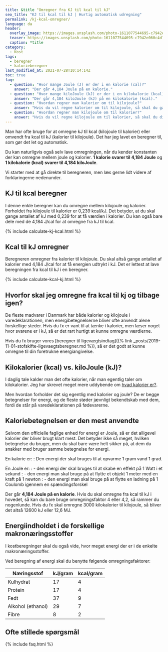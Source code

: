 ```yaml
---
title: &title "Omregner fra KJ til kcal til kJ"
seo_title: "KJ til kcal til kJ | Hurtig automatisk udregning"
permalink: /kj-kcal-omregner/
language: da
header:
  overlay_image: https://images.unsplash.com/photo-1611077544695-c7942e060c4d?ixid=MnwxMjA3fDB8MHxwaG90by1wYWdlfHx8fGVufDB8fHx8&ixlib=rb-1.2.1&auto=format&fit=crop&w=1900&q=80
  teaser: https://images.unsplash.com/photo-1611077544695-c7942e060c4d?ixid=MnwxMjA3fDB8MHxwaG90by1wYWdlfHx8fGVufDB8fHx8&ixlib=rb-1.2.1&auto=format&fit=crop&w=400&q=80
  caption: *title
category:
  - Kost
tags:
  - beregner
  - kalorieberegner
last_modified_at: 2021-07-28T10:14:14Z
toc: true
faq:
  - question: "Hvor mange Joule (J) er der i en kalorie (cal)?"
    answer: "Der går 4,184 Joule på en kalorie."
  - question: "Hvor mange kiloJoule (kJ) er der i en kilokalorie (kcal)?"
    answer: "Der går 4,184 kiloJoule (kJ) på en kilokalorie (kcal)."
  - question: "Hvordan regner man kalorier om til kilojoule?"
    answer: "Hvis du vil regne kalorier om til kilojoule, så skal du gange værdien i kalorier med 4,1862 for at få svaret i kilojoule. De fleste bruger bare faktor 4 eller 4,2 for at gøre det lidt lettere."
  - question: "Hvordan regner man kilojoule om til kalorier?"
    answer: "Hvis du vil regne kilojoule om til kalorier, så skal du dividere værdien i kilojoule med 4,184 for at få værdien i kalorier. De fleste bruger bare faktor 4 eller 4,2 for at gøre det lidt lettere."
---
```


Man har ofte bruge for at omregne kJ til kcal (kilojoule til kalorier) eller omvendt fra kcal til kJ (kalorier til kilojoule). Det har jeg lavet en beregner til, som gør det let og automatisk.

Du kan naturligvis også selv lave omregningen, når du kender konstanten der kan omregne mellem joule og kalorier. **1 kalorie svarer til 4,184 Joule** og **1 kilokalorie (kcal) svarer til 4,184 kiloJoule**.

Vi starter med at gå direkte til beregneren, men læs gerne lidt videre af forklaringerne nedenunder.

## KJ til kcal beregner

I denne enkle beregner kan du omregne mellem kilojoule og kalorier. Forholdet fra kilojoule til kalorier er 0,239 kcal/kJ. Det betyder, at du skal gange antallet af kJ med 0,239 for at få værdien i kalorier. Du kan også bare dele med de 4,184 J/cal for at omregne fra kJ til kcal.

{% include calculate-kj-kcal.html %}

## Kcal til kJ omregner

Beregneren omregner fra kalorier til kilojoule. Du skal altså gange antallet af kalorier med 4,184 J/cal for at få energien udtrykt i kJ. Det er lettest at lave beregningen fra kcal til kJ i en beregner.

{% include calculate-kcal-kj.html %}

## Hvorfor skal jeg omregne fra kcal til kj og tilbage igen?

De fleste madvarer i Danmark har både kalorier og kilojoule i varedeklarationen, men energibetegnelserne bliver ofte anvendt alene forskellige steder. Hvis du fx er vant til at tænke i kalorier, men læser noget hvor svarene er i kJ, så er det rart hurtigt at kunne omregne værdierne.

Hvis du fx bruger vores [beregner til ligevægtsindtag]({% link _posts/2019-11-01-stofskifte-ligevaegtsberegner.md %}), så er det godt at kunne omregne til din foretrukne energiangivelse.

## Kilokalorier (kcal) vs. kiloJoule (kJ)?

I daglig tale kalder man det ofte kalorier, når man egentlig taler om kilokalorier. Jeg har skrevet meget mere uddybende om [hvad kalorier er?](/hvad-er-kalorier/).

Men hvordan forholder det sig egentlig med kalorier og joule? De er begge betegnelser for energi, og de fleste støder jævnligt bekendtskab med dem, fordi de står på varedeklarationen på fødevarerne.

## Kaloriebetegnelsen er den mest anvendte

Selvom den officielle faglige enhed for energi er Joule, så er det alligevel kalorier der bliver brugt klart mest. Det betyder ikke så meget, hvilken betegnelse du bruger, men du skal bare være helt sikker på, at dem du snakker med bruger samme betegnelse for energi.

En kalorie er:
: Den energi der skal bruges til at opvarme 1 gram vand 1 grad.

En Joule er:
: - den energi der skal bruges til at skabe en effekt på 1 Watt i et sekund
: - den energi man skal bruge på at flytte et objekt 1 meter med en kraft på 1 newton
: - den energi man skal bruge på at flytte en ladning på 1 Coulomb igennem en spændingsforskel

Der går **4,184 Joule på en kalorie**. Hvis du skal omregne fra kcal til kJ i hovedet, så kan du bare bruge omregningsfaktor 4 eller 4,2, så rammer du nogenlunde. Hvis du fx skal omregne 3000 kilokalorier til kilojoule, så bliver det altså 12600 kJ eller 12,6 MJ.

## Energiindholdet i de forskellige makronæringsstoffer

I kostberegninger skal du også vide, hvor meget energi der er i de enkelte makronæringsstoffer.

Ved beregning af energi skal du benytte følgende omregningsfaktorer:

| Næringsstof | kJ/gram | kcal/gram |
|-|-|-|
| Kulhydrat | 17 | 4 |
| Protein | 17 | 4 |
| Fedt | 37 | 9 |
| Alkohol (ethanol) | 29 | 7 |
| Fibre | 8 | 2 |

## Ofte stillede spørgsmål

{% include faq.html %}
